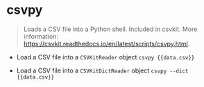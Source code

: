 # csvpy
> Loads a CSV file into a Python shell.
> Included in csvkit.
> More information: <https://csvkit.readthedocs.io/en/latest/scripts/csvpy.html>.

- Load a CSV file into a `CSVKitReader` object
`csvpy {{data.csv}}`

- Load a CSV file into a `CSVKitDictReader` object
`csvpy --dict {{data.csv}}`
